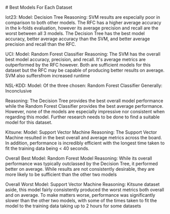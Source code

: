 \# Best Models For Each Dataset

Iot23: Model: Decision Tree Reasoning: SVM results are especially poor
in comparison to both other models. The RFC has a higher average
accuracy in the k-folds evaluation, however its average precision and
recall are the worst between all 3 models. The Decision Tree has the
best model accuracy, better average accuracy than the SVM, and better
average precision and recall than the RFC.

UCI: Model: Random Forest Classifier Reasoning: The SVM has the overall
best model accuracy, precision, and recall. It\'s average metrics are
outperformed by the RFC however. Both are sufficient models for this
dataset but the RFC may be capable of producing better results on
average. SVM also suffersfrom increased runtime

NSL-KDD: Model: Of the three chosen: Random Forest Classifier Generally:
Inconclusive

Reasoning: The Decision Tree provides the best overall model performance
while the Random Forest Classifier provides the best average
performance. However, none of the models are especially impressive nor
consistent when regarding this model. Further research needs to be done
to find a suitable model for this dataset.

Kitsune: Model: Support Vector Machine Reasoning: The Support Vector
Machine resulted in the best overall and average metrics across the
board. In addition, performance is incredibly efficient with the longest
time taken to fit the training data being \< 40 seconds.

Overall Best Model: Random Forest Model Reasoning: While its overall
performance was typically outclassed by the Decision Tree, it performed
better on average. While results are not consistently desirable, they
are more likely to be sufficient than the other two models

Overall Worst Model: Support Vector Machine Reasoning: Kitsune dataset
aside, this model fairly consistently produced the worst metrics both
overall and on average. To make matters worse, performance was
significantly slower than the other two models, with some of the times
taken to fit the model to the training data taking up to 2 hours for
some datasets
